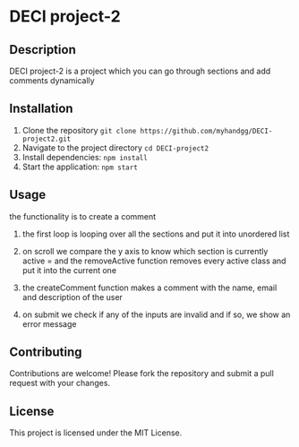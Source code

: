 # DECI project-2

## Description
DECI project-2 is a project which you can go through sections and add comments dynamically

## Installation
1. Clone the repository `git clone https://github.com/myhandgg/DECI-project2.git`
2. Navigate to the project directory `cd DECI-project2`
3. Install dependencies: `npm install`
4. Start the application: `npm start`

## Usage
the functionality is to create a comment

1. the first loop is looping over all the sections and put it into unordered list

2. on scroll we compare the y axis to know which section is currently active
 = and the removeActive function removes every active class and put it into the current one

3. the createComment function makes a comment with the name, email and description of the user
4. on submit we check if any of the inputs are invalid and if so, we show an error message

## Contributing
Contributions are welcome! Please fork the repository and submit a pull request with your changes.

## License
This project is licensed under the MIT License.
